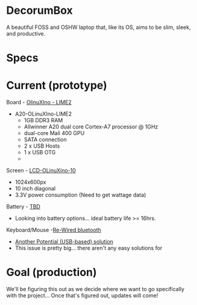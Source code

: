 # DecorumBox

A beautiful FOSS and OSHW laptop that, like its OS, aims to be slim, sleek, and productive.

# Specs

Current (prototype)
===================
Board - [OlinuXIno - LIME2](https://www.olimex.com/Products/OLinuXino/A20/A20-OLinuXIno-LIME2/open-source-hardware)
- A20-OLinuXIno-LIME2
  - 1GB DDR3 RAM
  - Allwinner A20 dual core Cortex-A7 processor @ 1GHz
  - dual-core Mali 400 GPU
  - SATA connection
  - 2 x USB Hosts
  - 1 x USB OTG
  - 
Screen - [LCD-OLinuXino-10](https://www.olimex.com/Products/OLinuXino/LCD/LCD-OLinuXino-10/open-source-hardware)
- 1024x600px 
- 10 inch diagonal
- 3.3V power consumption (Need to get wattage data)

Battery - [TBD]()
- Looking into battery options... ideal battery life >= 16hrs.

Keyboard/Mouse -[Re-Wired bluetooth](http://www.aliexpress.com/item/Super-thin-BT8-Bluetooth-V3-0-Wireless-Keyboard-With-Touchpad-for-PC-Cell-Phone-iPhone-iPad/2048771377.html)
- [Another Potential (USB-based) solution](http://www.aliexpress.com/item/ROLL-UP-USB-KEYBOARD-FLEXIBLE-FOLDABLE-WASHABLE-LAPTOP/493023961.html)
- This issue is pretty big... there aren't any easy solutions for 

Goal (production)
=================

We'll be figuring this out as we decide where we want to go specifically with the project... Once that's figured out, updates will come!
